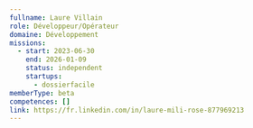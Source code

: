 ```yaml
---
fullname: Laure Villain
role: Développeur/Opérateur
domaine: Développement
missions:
  - start: 2023-06-30
    end: 2026-01-09
    status: independent
    startups:
      - dossierfacile
memberType: beta
competences: []
link: https://fr.linkedin.com/in/laure-mili-rose-877969213
---
```

